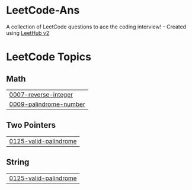 # LeetCode-Ans
A collection of LeetCode questions to ace the coding interview! - Created using [LeetHub v2](https://github.com/arunbhardwaj/LeetHub-2.0)

<!---LeetCode Topics Start-->
# LeetCode Topics
## Math
|  |
| ------- |
| [0007-reverse-integer](https://github.com/b0tAbhinaV/LeetCode-Ans/tree/master/0007-reverse-integer) |
| [0009-palindrome-number](https://github.com/b0tAbhinaV/LeetCode-Ans/tree/master/0009-palindrome-number) |
## Two Pointers
|  |
| ------- |
| [0125-valid-palindrome](https://github.com/b0tAbhinaV/LeetCode-Ans/tree/master/0125-valid-palindrome) |
## String
|  |
| ------- |
| [0125-valid-palindrome](https://github.com/b0tAbhinaV/LeetCode-Ans/tree/master/0125-valid-palindrome) |
<!---LeetCode Topics End-->